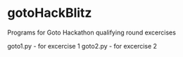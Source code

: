 # gotoHackBlitz
Programs for Goto Hackathon qualifying round excercises

goto1.py - for excercise 1
goto2.py - for excercise 2

